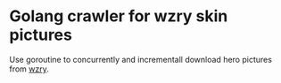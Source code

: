 # Golang crawler for wzry skin pictures

Use goroutine to concurrently and incrementall download
hero pictures from [wzry](pvp.qq.com).
